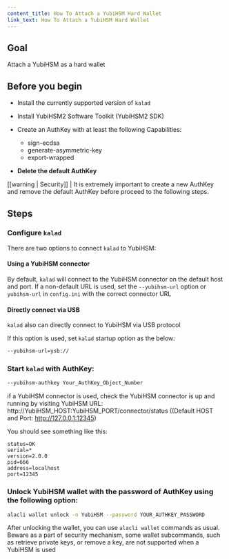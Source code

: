 ```yaml
---
content_title: How To Attach a YubiHSM Hard Wallet
link_text: How To Attach a YubiHSM Hard Wallet
---
```


## Goal

Attach a YubiHSM as a hard wallet

## Before you begin

- Install the currently supported version of `kalad`

- Install YubiHSM2 Software Toolkit (YubiHSM2 SDK)

- Create an AuthKey with at least the following Capabilities:

  - sign-ecdsa
  - generate-asymmetric-key
  - export-wrapped

- **Delete the default AuthKey**

[[warning | Security]]
| It is extremely important to create a new AuthKey and remove the default AuthKey before proceed to the following steps.

## Steps

### Configure `kalad`

There are two options to connect `kalad` to YubiHSM:

#### Using a YubiHSM connector

By default, `kalad` will connect to the YubiHSM connector on the default host and port. If a non-default URL is used, set the `--yubihsm-url` option or `yubihsm-url` in `config.ini` with the correct connector URL

#### Directly connect via USB

`kalad` also can directly connect to YubiHSM via USB protocol

If this option is used, set `kalad` startup option as the below:

```sh
--yubihsm-url=ysb://
```

### Start `kalad` with AuthKey:

```sh
--yubihsm-authkey Your_AuthKey_Object_Number
```

if a YubiHSM connector is used, check the YubiHSM connector is up and running by visiting YubiHSM URL:
http://YubiHSM_HOST:YubiHSM_PORT/connector/status ((Default HOST and Port: http://127.0.0.1:12345)

You should see something like this:

```console
status=OK
serial=*
version=2.0.0
pid=666
address=localhost
port=12345
```

### Unlock YubiHSM wallet with the password of AuthKey using the following option:

```sh
alacli wallet unlock -n YubiHSM --password YOUR_AUTHKEY_PASSWORD
```

After unlocking the wallet, you can use `alacli wallet` commands as usual. Beware as a part of security mechanism, some wallet subcommands, such as retrieve private keys, or remove a key, are not supported when a YubiHSM is used
